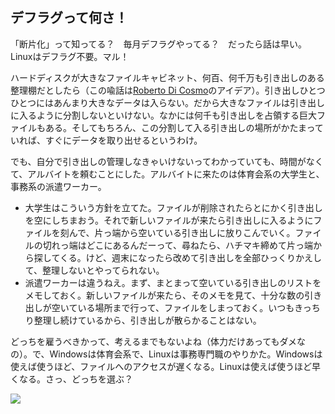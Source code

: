 



<h2>デフラグって何さ！</h2>

「断片化」って知ってる？　毎月デフラグやってる？　だったら話は早い。Linuxはデフラグ不要。マル！

ハードディスクが大きなファイルキャビネット、何百、何千万も引き出しのある整理棚だとしたら（この喩話は<a href="http://www.pps.jussieu.fr/~dicosmo/">Roberto 
Di Cosmo</a>のアイデア）。引き出しひとつひとつにはあんまり大きなデータは入らない。だから大きなファイルは引き出しに入るように分割しないといけない。なかには何千も引き出しを占領する巨大ファイルもある。そしてもちろん、この分割して入る引き出しの場所がかたまっていれば、すぐにデータを取り出せるというわけ。

でも、自分で引き出しの管理しなきゃいけないってわかっていても、時間がなくて、アルバイトを頼むことにした。アルバイトに来たのは体育会系の大学生と、事務系の派遣ワーカー。

<ul>

<li>大学生はこういう方針を立てた。ファイルが削除されたらとにかく引き出しを空にしちまおう。それで新しいファイルが来たら引き出しに入るようにファイルを刻んで、片っ端から空いている引き出しに放りこんでいく。ファイルの切れっ端はどこにあるんだーって、尋ねたら、ハチマキ締めて片っ端から探してくる。けど、週末になったら改めて引き出しを全部ひっくりかえして、整理しないとやってられない。</li>

<li>派遣ワーカーは違うねえ。まず、まとまって空いている引き出しのリストをメモしておく。新しいファイルが来たら、そのメモを見て、十分な数の引き出しが空いている場所まで行って、ファイルをしまっておく。いつもきっちり整理し続けているから、引き出しが散らかることはない。</li>

</ul>

どっちを雇うべきかって、考えるまでもないよね（体力だけあってもダメなの）。で、Windowsは体育会系で、Linuxは事務専門職のやりかた。Windowsは使えば使うほど、ファイルへのアクセスが遅くなる。Linuxは使えば使うほど早くなる。さっ、どっちを選ぶ？

<img src="Images/defragment.png" />




